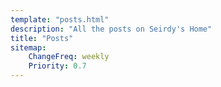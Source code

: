 ```yaml
---
template: "posts.html"
description: "All the posts on Seirdy's Home"
title: "Posts"
sitemap:
    ChangeFreq: weekly
    Priority: 0.7
---
```

